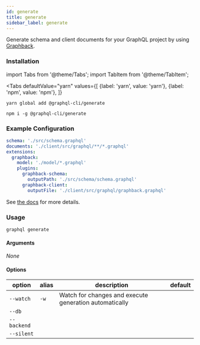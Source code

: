 ```yaml
---
id: generate
title: generate
sidebar_label: generate
---
```


Generate schema and client documents for your GraphQL project by using [Graphback](https://graphback.dev).

### Installation

import Tabs from '@theme/Tabs';
import TabItem from '@theme/TabItem';

<Tabs
  defaultValue="yarn"
  values={[
    {label: 'yarn', value: 'yarn'},
    {label: 'npm', value: 'npm'},
  ]}
>
  <TabItem value="yarn">

  ```
  yarn global add @graphql-cli/generate
  ```

  </TabItem>

  <TabItem value="npm">

  ```
  npm i -g @graphql-cli/generate
  ```

  </TabItem>
</Tabs>

### Example Configuration

```yml
schema: './src/schema.graphql'
documents: './client/src/graphql/**/*.graphql'
extensions:
  graphback:
    model: './model/*.graphql'
    plugins:
      graphback-schema:
        outputPath: './src/schema/schema.graphql'
      graphback-client:
        outputFile: './client/src/graphql/graphback.graphql'
```

See [the docs](https://graphback.dev/docs/introduction) for more details.

### Usage

```
graphql generate
```

#### Arguments

*None*

#### Options

| option | alias | description | default |
| --- | --- | --- | --- |
| `--watch` | `-w` | Watch for changes and execute generation automatically |   |
| `--db` |   |   |   |
| `--backend` |   |   |   |
| `--silent` |   |   |   |
